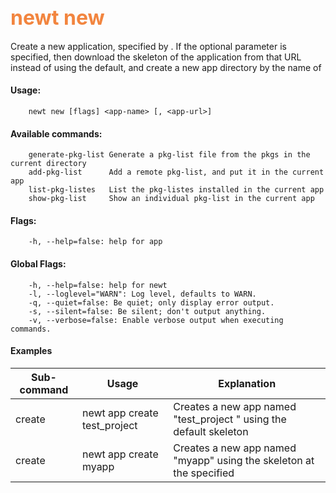## <font color="#F2853F" style="font-size:24pt">newt new </font>

Create a new application, specified by <app-name>. If the optional <app-url> 
parameter is specified, then download the skeleton of the application from 
that URL instead of using the default, and create a new app directory by the name of <app-name>

#### Usage: 
```no-highlight
    newt new [flags] <app-name> [, <app-url>]
```
#### Available commands: 
```no-highlight
    generate-pkg-list Generate a pkg-list file from the pkgs in the current directory
    add-pkg-list      Add a remote pkg-list, and put it in the current app
    list-pkg-listes   List the pkg-listes installed in the current app
    show-pkg-list     Show an individual pkg-list in the current app
```

#### Flags:
```no-highlight
    -h, --help=false: help for app
```
#### Global Flags:
```no-highlight
    -h, --help=false: help for newt
    -l, --loglevel="WARN": Log level, defaults to WARN.
    -q, --quiet=false: Be quiet; only display error output.
    -s, --silent=false: Be silent; don't output anything.
    -v, --verbose=false: Enable verbose output when executing commands.
```

#### Examples

Sub-command  | Usage                  | Explanation
-------------| -----------------------|-----------------
create       | newt app create test_project | Creates a new app named "test_project " using the default skeleton
create       | newt app create myapp <app-url> | Creates a new app named "myapp" using the skeleton at the <app-url> specified


